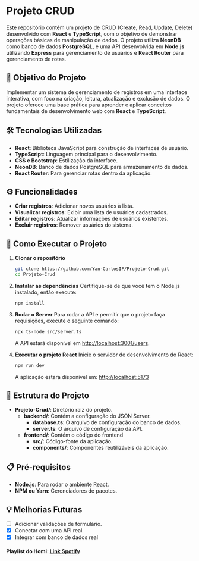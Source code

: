 # Projeto CRUD

Este repositório contém um projeto de CRUD (Create, Read, Update, Delete) desenvolvido com **React** e **TypeScript**, com o objetivo de demonstrar operações básicas de manipulação de dados. O projeto utiliza **NeonDB** como banco de dados **PostgreSQL**, e uma API desenvolvida em **Node.js** utilizando **Express** para gerenciamento de usuários e **React Router** para gerenciamento de rotas.

## 🎯 Objetivo do Projeto

Implementar um sistema de gerenciamento de registros em uma interface interativa, com foco na criação, leitura, atualização e exclusão de dados. O projeto oferece uma base prática para aprender e aplicar conceitos fundamentais de desenvolvimento web com **React** e **TypeScript**.

## 🛠️ Tecnologias Utilizadas

- **React**: Biblioteca JavaScript para construção de interfaces de usuário.
- **TypeScript**: Linguagem principal para o desenvolvimento.
- **CSS e Bootstrap**: Estilização da interface.
- **NeonDB**: Banco de dados PostgreSQL para armazenamento de dados.
- **React Router**: Para gerenciar rotas dentro da aplicação.

## ⚙️ Funcionalidades

- **Criar registros**: Adicionar novos usuários à lista.
- **Visualizar registros**: Exibir uma lista de usuários cadastrados.
- **Editar registros**: Atualizar informações de usuários existentes.
- **Excluir registros**: Remover usuários do sistema.

## 🚀 Como Executar o Projeto

1. **Clonar o repositório**

   ```bash
   git clone https://github.com/Yan-CarlosIF/Projeto-Crud.git
   cd Projeto-Crud
   ```

2. **Instalar as dependências**
   Certifique-se de que você tem o Node.js instalado, então execute:

   ```bash
   npm install
   ```

3. **Rodar o Server**
   Para rodar a API e permitir que o projeto faça requisições, execute o seguinte comando:

   ```bash
   npx ts-node src/server.ts
   ```

   A API estará disponível em [http://localhost:3001/users](http://localhost:3001/users).

4. **Executar o projeto React**
   Inicie o servidor de desenvolvimento do React:
   ```bash
   npm run dev
   ```
   A aplicação estará disponível em: [http://localhost:5173](http://localhost:5173)

## 🧩 Estrutura do Projeto

- **Projeto-Crud/**: Diretório raiz do projeto.
  - **backend/**: Contém a configuração do JSON Server.
    - **database.ts**: O arquivo de configuração do banco de dados.
    - **server.ts**: O arquivo de configuração da API.
  - **frontend/**: Contém o código do frontend
    - **src/**: Código-fonte da aplicação.
    - **components/**: Componentes reutilizáveis da aplicação.

## 📋 Pré-requisitos

- **Node.js**: Para rodar o ambiente React.
- **NPM ou Yarn**: Gerenciadores de pacotes.

## 💡 Melhorias Futuras

- [ ] Adicionar validações de formulário.
- [x] Conectar com uma API real.
- [x] Integrar com banco de dados real

#### Playlist do Homi: [Link Spotify](https://open.spotify.com/playlist/6Se8NTLEIo0LnEg5wKYan3?si=a70ba4de073948d8)
